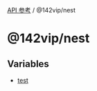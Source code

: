 [API 参考](../wiki/Home) / @142vip/nest

# @142vip/nest

## Variables

* [test](../wiki/@142vip.nest.Variable.test)
